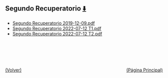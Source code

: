 
<html>
<body>
<h2>Segundo Recuperatorio <a href="https://downgit.github.io/#/home?url=https://github.com/Apuntes-FIUBA/Apuntes-Electronica/tree/main/86 - Electrónica/8603 - Dispositivos Semiconductores/Examenes/Parciales/Segundo Recuperatorio" style="font-size:20px">  ⬇️ </a></h2>
<ul>
    <li><a href="Segundo Recuperatorio 2019-12-09.pdf">Segundo Recuperatorio 2019-12-09.pdf</a></li>
    <li><a href="Segundo Recuperatorio 2022-07-12 T1.pdf">Segundo Recuperatorio 2022-07-12 T1.pdf</a></li>
    <li><a href="Segundo Recuperatorio 2022-07-12 T2.pdf">Segundo Recuperatorio 2022-07-12 T2.pdf</a></li>
</ul>
</body>
</html>

<br><br><br><br><br><a href="../" style="float: left">(Volver)</a> <a href="https://apuntes-fiuba.github.io/Apuntes-Electronica" style="float: right">(Página Principal)</a>
